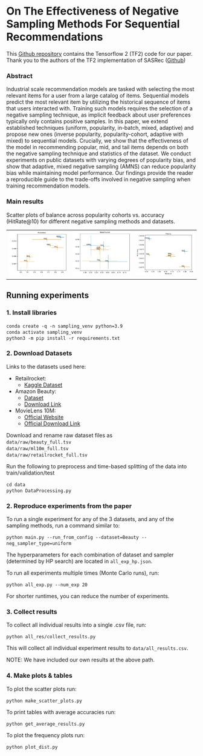# On The Effectiveness of Negative Sampling Methods For Sequential Recommendations

This [Github repository](http://github.com/apple/ml-negative-sampling) contains the Tensorflow 2 (TF2) code for our paper.
Thank you to the authors of the TF2 implementation of SASRec ([Github](https://github.com/kang205/SASRec))

### Abstract

Industrial scale recommendation models are tasked with selecting the most relevant items for a user from a large catalog of items.
Sequential models predict the most relevant item by utilizing the historical sequence of items that users interacted with.
Training such models requires the selection of a negative sampling technique, as implicit feedback about user preferences
typically only contains positive samples. In this paper, we extend established techniques (uniform, popularity, in-batch,
mixed, adaptive) and propose new ones (inverse popularity, popularity-cohort, adaptive with mixed) to sequential models.
Crucially, we show that the effectiveness of the model in recommending popular, mid, and tail items depends on both the
negative sampling technique and statistics of the dataset. We conduct experiments on public datasets with varying degrees
of popularity bias, and show that adaptive, mixed negative sampling (AMNS) can reduce popularity bias while maintaining
model performance. Our findings provide the reader a reproducible guide to the trade-offs involved in negative sampling
when training recommendation models.

### Main results
Scatter plots of balance across popularity cohorts vs. accuracy (HitRate@10) 
for different negative sampling methods and datasets.


|                                                 |                                      |                                      |
|:-----------------------------------------------:|:------------------------------------:|:------------------------------------:|
| ![MovieLens-1M](./images/scatter_MovieLens.png) | ![RetailRocket](./images/scatter_RetailRocket.png) |![Beauty](./images/scatter_Beauty.png) 

## Running experiments

### 1. Install libraries

```
conda create -q -n sampling_venv python=3.9
conda activate sampling_venv
python3 -m pip install -r requirements.txt
```

### 2. Download Datasets

Links to the datasets used here:

- Retailrocket:
    - [Kaggle Dataset](https://www.kaggle.com/datasets/retailrocket/ecommerce-dataset)
- Amazon Beauty:
    - [Dataset](https://cseweb.ucsd.edu/~jmcauley/datasets/amazon/links.html)
    - [Download Link](http://snap.stanford.edu/data/amazon/productGraph/categoryFiles/ratings_Beauty.csv)
- MovieLens 10M:
    - [Official Website](https://grouplens.org/datasets/movielens/)
    - [Official Download Link](https://files.grouplens.org/datasets/movielens/ml-10m.zip)

Download and rename raw dataset files as  
`data/raw/beauty_full.tsv`  
`data/raw/ml10m_full.tsv`  
`data/raw/retailrocket_full.tsv`  

Run the following to preprocess and time-based splitting of the data into train/validation/test

```
cd data
python DataProcessing.py
```

### 2. Reproduce experiments from the paper

To run a single experiment for any of the 3 datasets, and any of the sampling methods, run a command similar to:

```
python main.py --run_from_config --dataset=Beauty --neg_sampler_type=uniform
```

The hyperparameters for each combination of dataset and sampler (determined by HP search) are located in `all_exp_hp.json`.

To run all experiments multiple times (Monte Carlo runs), run:

```
python all_exp.py --num_exp 20
```

For shorter runtimes, you can reduce the number of experiments.

### 3. Collect results

To collect all individual results into a single .csv file, run:

```
python all_res/collect_results.py
```

This will collect all individual experiment results to `data/all_results.csv`.

NOTE: We have included our own results at the above path.

### 4. Make plots & tables

To plot the scatter plots run:

```
python make_scatter_plots.py
```

To print tables with average accuracies run:

```
python get_average_results.py
```

To plot the frequency plots run:

```
python plot_dist.py
```
